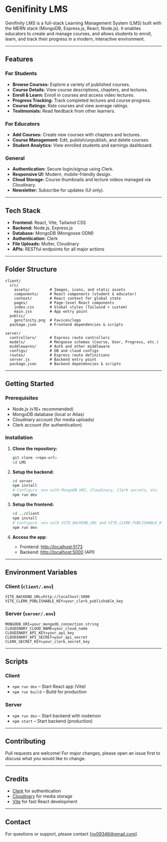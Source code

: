 # Genifinity LMS

Genifinity LMS is a full-stack Learning Management System (LMS) built with the MERN stack (MongoDB, Express.js, React, Node.js). It enables educators to create and manage courses, and allows students to enroll, learn, and track their progress in a modern, interactive environment.

---

## Features

### For Students
- **Browse Courses:** Explore a variety of published courses.
- **Course Details:** View course descriptions, chapters, and lectures.
- **Enroll & Learn:** Enroll in courses and access video lectures.
- **Progress Tracking:** Track completed lectures and course progress.
- **Course Ratings:** Rate courses and view average ratings.
- **Testimonials:** Read feedback from other learners.

### For Educators
- **Add Courses:** Create new courses with chapters and lectures.
- **Course Management:** Edit, publish/unpublish, and delete courses.
- **Student Analytics:** View enrolled students and earnings dashboard.

### General
- **Authentication:** Secure login/signup using Clerk.
- **Responsive UI:** Modern, mobile-friendly design.
- **Cloud Storage:** Course thumbnails and lecture videos managed via Cloudinary.
- **Newsletter:** Subscribe for updates (UI only).

---

## Tech Stack

- **Frontend:** React, Vite, Tailwind CSS
- **Backend:** Node.js, Express.js
- **Database:** MongoDB (Mongoose ODM)
- **Authentication:** Clerk
- **File Uploads:** Multer, Cloudinary
- **APIs:** RESTful endpoints for all major actions

---

## Folder Structure

```
client/
  src/
    assets/         # Images, icons, and static assets
    components/     # React components (student & educator)
    context/        # React context for global state
    pages/          # Page-level React components
    index.css       # Global styles (Tailwind + custom)
    main.jsx        # App entry point
  public/
    genifinity.png  # Favicon/logo
  package.json      # Frontend dependencies & scripts

server/
  controllers/      # Express route controllers
  models/           # Mongoose schemas (Course, User, Progress, etc.)
  middlewares/      # Auth and other middleware
  configs/          # DB and cloud configs
  routes/           # Express route definitions
  server.js         # Backend entry point
  package.json      # Backend dependencies & scripts
```

---

## Getting Started

### Prerequisites

- Node.js (v16+ recommended)
- MongoDB database (local or Atlas)
- Cloudinary account (for media uploads)
- Clerk account (for authentication)

### Installation

1. **Clone the repository:**
   ```sh
   git clone <repo-url>
   cd LMS
   ```

2. **Setup the backend:**
   ```sh
   cd server
   npm install
   # Configure .env with MongoDB URI, Cloudinary, Clerk secrets, etc.
   npm run dev
   ```

3. **Setup the frontend:**
   ```sh
   cd ../client
   npm install
   # Configure .env with VITE_BACKEND_URL and VITE_CLERK_PUBLISHABLE_KEY
   npm run dev
   ```

4. **Access the app:**
   - Frontend: [http://localhost:5173](http://localhost:5173)
   - Backend: [http://localhost:5000](http://localhost:5000) (API)

---

## Environment Variables

### Client (`client/.env`)
```
VITE_BACKEND_URL=http://localhost:5000
VITE_CLERK_PUBLISHABLE_KEY=your_clerk_publishable_key
```

### Server (`server/.env`)
```
MONGODB_URI=your_mongodb_connection_string
CLOUDINARY_CLOUD_NAME=your_cloud_name
CLOUDINARY_API_KEY=your_api_key
CLOUDINARY_API_SECRET=your_api_secret
CLERK_SECRET_KEY=your_clerk_secret_key
```

---

## Scripts

### Client
- `npm run dev` – Start React app (Vite)
- `npm run build` – Build for production

### Server
- `npm run dev` – Start backend with nodemon
- `npm start` – Start backend (production)

---

## Contributing

Pull requests are welcome! For major changes, please open an issue first to discuss what you would like to change.

---

 

## Credits

- [Clerk](https://clerk.com/) for authentication
- [Cloudinary](https://cloudinary.com/) for media storage
- [Vite](https://vitejs.dev/) for fast React development

---

 
## Contact

For questions or support, please contact [ny09346@gmail.com].
